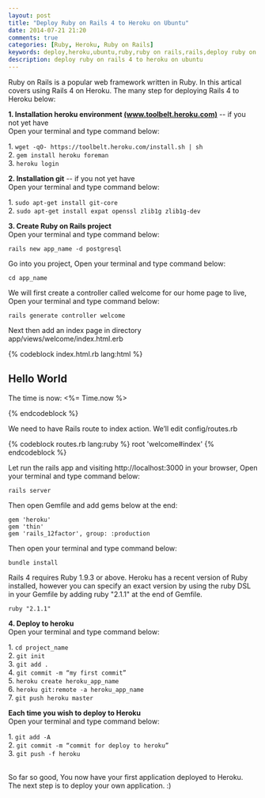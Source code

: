 ```yaml
---
layout: post
title: "Deploy Ruby on Rails 4 to Heroku on Ubuntu"
date: 2014-07-21 21:20
comments: true
categories: [Ruby, Heroku, Ruby on Rails]
keywords: deploy,heroku,ubuntu,ruby,ruby on rails,rails,deploy ruby on rails project to heroku on ubuntu
description: deploy ruby on rails 4 to heroku on ubuntu
---
```


<p>
  Ruby on Rails is a popular web framework written in Ruby. In this artical covers using Rails 4 on Heroku. The many step for deploying Rails 4 to Heroku below:
</p>

<p>
  <strong>1. Installation heroku environment <a href="https://toolbelt.heroku.com/">(www.toolbelt.heroku.com)</a></strong> -- if you not yet have<br/>
  Open your terminal and type command below:<br/>
</p>

<p>
  1. <code>wget -qO- https://toolbelt.heroku.com/install.sh | sh</code><br/>
  2. <code>gem install heroku foreman</code><br/>
  3. <code>heroku login</code><br/>
</p>

<p>
  <strong>2. Installation git</strong> -- if you not yet have<br/>
  Open your terminal and type command below:<br/>
</p>

<p>
  1. <code>sudo apt-get install git-core</code><br/>
  2. <code>sudo apt-get install expat openssl zlib1g zlib1g-dev</code><br/>
</p>

<p>
  <strong>3. Create Ruby on Rails project<br/></strong>
  Open your terminal and type command below:<br/>
</p>

<p>
  <code>rails new app_name -d postgresql</code><br/>
</p>

<p>
  Go into you project, Open your terminal and type command below:<br/>
</p>

<p>
  <code>cd app_name</code><br/>
</p>

<p>
  We will first create a controller called welcome for our home page to live, Open your terminal and type command below:
</p>

<p>
  <code>rails generate controller welcome</code><br/>
</p>

<p>
   Next then add an index page in directory app/views/welcome/index.html.erb<br/>
</p>

{% codeblock index.html.rb lang:html %}
<h2>Hello World</h2>

<p>
  The time is now: <%= Time.now %>
</p>
{% endcodeblock %}

<p>
  We need to have Rails route to index action. We’ll edit config/routes.rb<br/>
</p>

{% codeblock routes.rb lang:ruby %}
root 'welcome#index'
{% endcodeblock %}

<p>
  Let run the rails app and visiting http://localhost:3000 in your browser, Open your terminal and type command below:
</p>

<p>
  <code>rails server</code><br/>
</p>

<p>
  Then open Gemfile and add gems below at the end:<br/>
</p>

<p>
  <code>gem 'heroku'</code><br/>
  <code>gem 'thin'</code><br/>
  <code>gem 'rails_12factor', group: :production</code></code>
</p>

<p>
  Then open your terminal and type command below:<br/>
</p>

<p>
  <code>bundle install</code>
</p>

<p>
  Rails 4 requires Ruby 1.9.3 or above. Heroku has a recent version of Ruby installed, however you can specify an exact version by using the ruby DSL in your Gemfile by adding ruby "2.1.1" at the end of Gemfile. 
</p>

<p>
  <code>ruby "2.1.1"</code><br/>
</p>

<p>
  <strong>4. Deploy to heroku<br/></strong>
  Open your terminal and type command below:<br/>
</p>

<p>
  1. <code>cd project_name</code><br/>
  2. <code>git init</code><br/>
  3. <code>git add .</code><br/>
  4. <code>git commit -m “my first commit”</code><br/>
  5. <code>heroku create heroku_app_name</code><br/>
  6. <code>heroku git:remote -a heroku_app_name</code><br/>
  7. <code>git push heroku master</code><br/>
</p>

<p>
  <strong>Each time you wish to deploy to Heroku<br/></strong>
  Open your terminal and type command below:<br/>
</p>

<p>
  1. <code>git add -A</code><br/>
  2. <code>git commit -m “commit for deploy to heroku”</code><br/>
  3. <code>git push -f heroku</code><br/><br/>
</p>

<p>
  So far so good, You now have your first application deployed to Heroku. The next step is to deploy your own application. :)
</p>